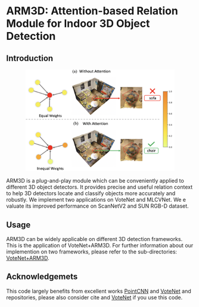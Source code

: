 # ARM3D:  Attention-based Relation Module for Indoor 3D Object Detection


## Introduction

<div align=center>
<img src="./example.png" width="400" height="" />
</div>

ARM3D is a plug-and-play module which can be conveniently applied to different 3D object detectors. It provides precise and useful relation context to help 3D detectors locate and classify objects more accurately and robustly. We implement two applications on VoteNet and MLCVNet. We e valuate its improved performance on ScanNetV2 and SUN RGB-D dataset.

## Usage
ARM3D can be widely applicable on different 3D detection frameworks. This is the application of VoteNet+ARM3D. For further information about our implemention on two frameworks, please refer to the sub-directories: [VoteNet+ARM3D](./VoteNet-ARM3D).


## Acknowledgemets
This code largely benefits from excellent works [PointCNN](https://github.com/yangyanli/PointCNN) and [VoteNet](https://github.com/facebookresearch/votenet) and repositories, please also consider cite and [VoteNet](https://arxiv.org/pdf/1904.09664.pdf) if you use this code.